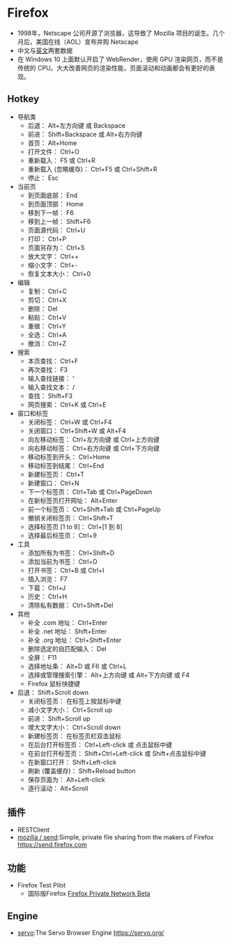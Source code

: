 # Firefox

* 1998年，Netscape 公司开源了浏览器，这导致了 Mozilla 项目的诞生。几个月后，美国在线（AOL）宣布并购 Netscape
* 中文与[英文](https://accounts.firefox.com)两套数据
* 在 Windows 10 上面默认开启了 WebRender，使用 GPU 渲染网页，而不是传统的 CPU。大大改善网页的渲染性能，页面滚动和动画都会有更好的表现。

## Hotkey

* 导航类
  - 后退： Alt+左方向键 或  Backspace
  - 前进： Shift+Backspace 或  Alt+右方向键
  - 首页：  Alt+Home
  - 打开文件： Ctrl+O
  - 重新载入： F5 或  Ctrl+R
  - 重新载入 (忽略缓存)： Ctrl+F5 或  Ctrl+Shift+R
  - 停止： Esc
* 当前页
  - 到页面底部： End
  - 到页面顶部： Home
  - 移到下一帧： F6
  - 移到上一帧： Shift+F6
  - 页面源代码： Ctrl+U
  - 打印： Ctrl+P
  - 页面另存为： Ctrl+S
  - 放大文字： Ctrl++
  - 缩小文字： Ctrl+-
  - 恢复文本大小： Ctrl+0
* 编辑
  - 复制： Ctrl+C
  - 剪切： Ctrl+X
  - 删除： Del
  - 粘贴： Ctrl+V
  - 重做： Ctrl+Y
  - 全选： Ctrl+A
  - 撤消： Ctrl+Z
* 搜索
  - 本页查找： Ctrl+F
  - 再次查找： F3
  - 输入查找链接： '
  - 输入查找文本： /
  - 查找： Shift+F3
  - 网页搜索： Ctrl+K 或  Ctrl+E
* 窗口和标签
  - 关闭标签： Ctrl+W 或  Ctrl+F4
  - 关闭窗口： Ctrl+Shift+W 或  Alt+F4
  - 向左移动标签： Ctrl+左方向键 或  Ctrl+上方向键
  - 向右移动标签： Ctrl+右方向键 或  Ctrl+下方向键
  - 移动标签到开头： Ctrl+Home
  - 移动标签到结尾： Ctrl+End
  - 新建标签页： Ctrl+T
  - 新建窗口： Ctrl+N
  - 下一个标签页： Ctrl+Tab 或  Ctrl+PageDown
  - 在新标签页打开网址： Alt+Enter
  - 前一个标签页： Ctrl+Shift+Tab 或  Ctrl+PageUp
  - 撤销关闭标签页： Ctrl+Shift+T
  - 选择标签页 [1 to 8]： Ctrl+[1 到 8]
  - 选择最后标签页： Ctrl+9
* 工具
  - 添加所有为书签： Ctrl+Shift+D
  - 添加当前为书签： Ctrl+D
  - 打开书签： Ctrl+B 或  Ctrl+I
  - 插入浏览： F7
  - 下载： Ctrl+J
  - 历史： Ctrl+H
  - 清除私有数据： Ctrl+Shift+Del
* 其他
  - 补全 .com 地址： Ctrl+Enter
  - 补全 .net 地址： Shift+Enter
  - 补全 .org 地址： Ctrl+Shift+Enter
  - 删除选定的自匹配输入： Del
  - 全屏： F11
  - 选择地址条： Alt+D 或  F6 或  Ctrl+L
  - 选择或管理搜索引擎： Alt+上方向键 或  Alt+下方向键 或  F4
  - Firefox 鼠标快捷键
* 后退： Shift+Scroll down
  - 关闭标签页： 在标签上按鼠标中键
  - 减小文字大小：  Ctrl+Scroll up
  - 前进：  Shift+Scroll up
  - 增大文字大小：  Ctrl+Scroll down
  - 新建标签页：  在标签页栏双击鼠标
  - 在后台打开标签页：  Ctrl+Left-click 或  点击鼠标中键
  - 在前台打开标签页：  Shift+Ctrl+Left-click 或  Shift+点击鼠标中键
  - 在新窗口打开： Shift+Left-click
  - 刷新 (覆盖缓存)： Shift+Reload button
  - 保存页面为：  Alt+Left-click
  - 逐行滚动：  Alt+Scroll

## 插件

* RESTClient
* [mozilla / send](https://github.com/mozilla/send):Simple, private file sharing from the makers of Firefox <https://send.firefox.com>

## 功能

* Firefox Test Pilot
  - 国际版Firefox [Firefox Private Network Beta](https://private-network.firefox.com/)

## Engine

* [servo](https://github.com/servo/servo):The Servo Browser Engine <https://servo.org/>
